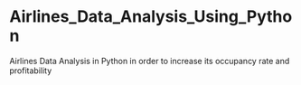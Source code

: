 # Airlines_Data_Analysis_Using_Python
Airlines Data Analysis in Python in order to increase its occupancy rate and profitability
